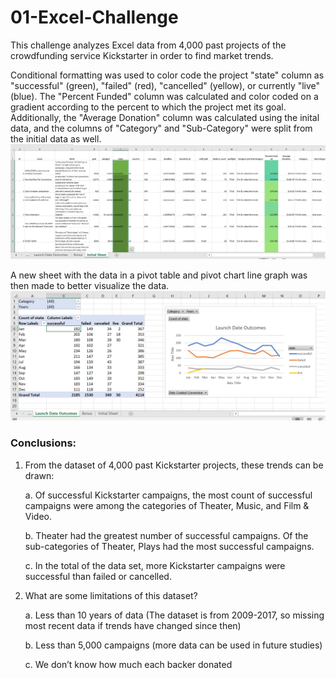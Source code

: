 # 01-Excel-Challenge

This challenge analyzes Excel data from 4,000 past projects of the crowdfunding service Kickstarter in order to find market trends.

Conditional formatting was used to color code the project "state" column as "successful" (green), "failed" (red), "cancelled" (yellow), or currently "live" (blue).  The "Percent Funded" column was calculated and color coded on a gradient according to the percent to which the project met its goal.  Additionally, the "Average Donation" column was calculated using the inital data, and the columns of "Category" and "Sub-Category" were split from the initial data as well.
![](images/excel_analysis.png)  

A new sheet with the data in a pivot table and pivot chart line graph was then made to better visualize the data.
![](images/excel_graphs.png)

### Conclusions:  
1.	From the dataset of 4,000 past Kickstarter projects, these trends can be drawn:

    a.	Of successful Kickstarter campaigns, the most count of successful campaigns were among the categories of Theater, Music, and Film & Video.  
    
    b.	Theater had the greatest number of successful campaigns.  Of the sub-categories of Theater, Plays had the most successful campaigns.  
    
    c.	In the total of the data set, more Kickstarter campaigns were successful than failed or cancelled.   
    
2.	What are some limitations of this dataset?  

    a.	Less than 10 years of data (The dataset is from 2009-2017, so missing most recent data if trends have changed since then)  
    
    b.	Less than 5,000 campaigns (more data can be used in future studies)  
    
    c.	We don’t know how much each backer donated

